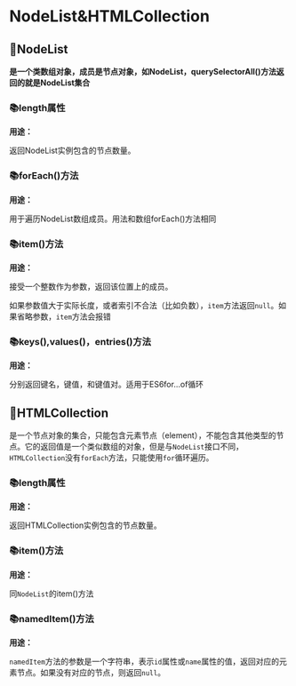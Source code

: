 # NodeList&HTMLCollection

## :book:NodeList

**是一个类数组对象，成员是节点对象，如NodeList，querySelectorAll()方法返回的就是NodeList集合**



### :books:length属性

**用途：**

返回NodeList实例包含的节点数量。



### :books:forEach()方法

**用途：**

用于遍历NodeList数组成员。用法和数组forEach()方法相同



### :books:item()方法

**用途：**

接受一个整数作为参数，返回该位置上的成员。

如果参数值大于实际长度，或者索引不合法（比如负数），`item`方法返回`null`。如果省略参数，`item`方法会报错



### :books:keys(),values()，entries()方法

**用途：**

分别返回键名，键值，和键值对。适用于ES6for...of循环



## :book:HTMLCollection

是一个节点对象的集合，只能包含元素节点（element），不能包含其他类型的节点。它的返回值是一个类似数组的对象，但是与`NodeList`接口不同，`HTMLCollection`没有`forEach`方法，只能使用`for`循环遍历。



### :books:length属性

**用途：**

返回HTMLCollection实例包含的节点数量。



### :books:item()方法

**用途：**

同`NodeList`的item()方法



### :books:namedItem()方法

**用途：**

`namedItem`方法的参数是一个字符串，表示`id`属性或`name`属性的值，返回对应的元素节点。如果没有对应的节点，则返回`null`。